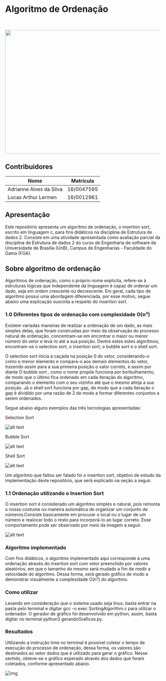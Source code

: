 <h1>Algoritmo de Ordenação</h4> <br>
<p align="center">    
    <img src="http://2.bp.blogspot.com/-0LbmcxSHWao/VAj-ZMSSKYI/AAAAAAAAXS4/5UvH13jPCJM/s1600/escadinha.jpg" width=700 height=400>
</p>

## Contribuidores
| Nome	| Matrícula	|
|--|--|
| Adrianne Alves da Silva | 16/0047595 |
| Lucas Arthur Lermen | 16/0012961 |


## Apresentação

Este repositório apresenta um algoritmo de ordenação, o insertion sort, escrito em linguagem c, para fins didáticos na disciplina de Estrutura de dados 2. Consiste em uma atividade apresentada como avaliação parcial da disciplina de Estrutura de dados 2 do curso de Engenharia de software da Universidade de Brasília (UnB), Campus de Engenharias - Faculdade do Gama (FGA).

## Sobre algoritmo de ordenação

Algoritmos de ordenação, como o próprio nome explicita, refere-se à estruturas lógicas que independente da linguagem é capaz de ordenar um dado, seja em ordem crescente ou decrescente. Em geral, cada tipo de algoritmo possui uma abordagem diferenciada, por esse motivo, segue abaixo uma explicação suscinta a respeito do insertion sort.


### 1.0 Diferentes tipos de ordenação com complexidade O(n²)

Existem variadas maneiras de realizar a ordenação de um dado, as mais simples delas, que foram construídas por meio da observação do processo natural de ordenação, concentram-se em encontrar o maior ou menor número do vetor e levá-lo até a sua posição. Dentre estes estes algorítmos, encontram-se o selection sort, o insertion sort, o bubble sort e o shell sort.

O selection sort inicia a caçada na posição 0 do vetor, considerando-o como o menor elemento e compara-o aos demais elementos do vetor, trazendo assim para a sua primeira posição o valor correto, e assim por diante O bubble sort , como o nome propõe funciona por borbulhamento, de modo que o último fica ordenado em cada iteração do algoritmo, comparando o elemento com o seu vizinho até que o mesmo atinja a sua posição. Já o shell sort funciona por gap, de modo que a cada iteração o gap é dividido por uma razão de 2 de modo a formar diferentes conjuntos a serem ordenados.

Segue abaixo alguns exemplos das três tecnologias apresentadas:

Selection Sort

![alt text](http://codepumpkin.com/wp-content/uploads/2017/10/SelectionSort_Avg_case.gif)

Bubble Sort

![alt text](http://codepumpkin.com/wp-content/uploads/2017/10/BubbleSort_Avg_case.gif)

Shell Sort

![alt text](http://parallelcomp.uw.hu/files/09fig44.gif)

Um algoritmo que faltou ser falado foi o insertion sort, objetivo de estudo da implementação deste repositório, que será explicado na seção a seguir.

### 1.1 Ordenação utilizando o Insertion Sort

O insertion sort é considerado um algoritmo simples e natural, pois remonta o nosso costume ou maneira automática de organizar um conjunto de números.Consiste basicamente em procurar o local ou o lugar de um número e realocar todo o resto para incorporá-lo ao lugar correto. Esse comportamento pode ser observado por meio da imagem a seguir.

![alt text](https://upload.wikimedia.org/wikipedia/commons/9/9c/Insertion-sort-example.gif)

### Algoritmo implementado

Com fins didáticos, o algoritmo implementado aqui corresponde à uma ordenação através do insertion sort com vetor preenchido por valores aleatórios, em que o tamanho do mesmo será mudado a fim de medir a velocidade do algoritmo. Dessa forma, será gerado gráfico de modo a demonstrar visualmente a complexidade O(n²) do algoritmo. 

### Como utilizar

Levando em consideração que o sistema usado seja linux, basta entrar na pasta pelo terminal e digitar gcc -o exec SortingAlgorithm.c para utilizar o ordenador. O gerador de gráfico foi desenvolvido em python, assim, basta digitar no terminal python3 gerandoGraficos.py.

### Resultados 

Utilizando a instrução time no terminal é possível coletar o tempo de execução do processo de ordenação, dessa forma, os valores são destinados ao vetor dados que é utilizado para gerar o gráfico. Nesse sentido, obteve-se o gráfico esperado através dos dados que foram coletados, conforme apresentado abaixo.

![img](https://preview.ibb.co/jTD7FS/Figure_1.png)

